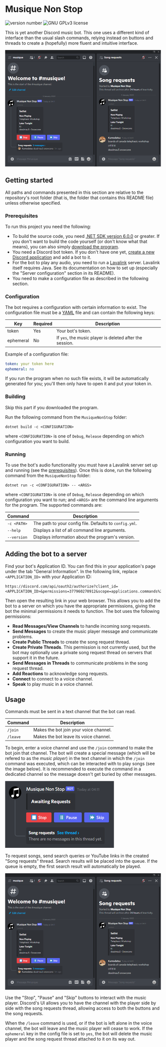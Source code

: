 # Musique Non Stop
![version number][shield-version]
![GNU GPLv3 license][shield-license]

This is yet another Discord music bot. This one uses a different kind of
interface than the usual slash commands, relying instead on buttons and threads
to create a (hopefully) more fluent and intuitive interface.

![song requests thread](./assets/song-requests-thread.png)

## Getting started
All paths and commands presented in this section are relative to the
repository's root folder (that is, the folder that contains this README file)
unless otherwise specified.

### Prerequisites
To run this project you need the following:
- To build the source code, you need [.NET SDK version 6.0.0][1] or greater. If
you don't want to build the code yourself (or don't know what that means), you
can also simply [download the program][5].
- You need a Discord bot token. If you don't have one yet, [create a new
Discord application][2] and add a bot to it.
- For the bot to play any audio, you need to run a [Lavalink][3] server.
Lavalink itself requires Java. See its documentation on how to set up
(especially the "Server configuration" section in its README).
- You need to make a configuration file as described in the following section.

### Configuration
The bot requires a configuration with certain information to exist. The
configuration file must be a [YAML][4] file and can contain the following keys:

Key       | Required | Description
----------|----------|-------------
token     | Yes      | Your bot's token.
ephemeral | No       | If `yes`, the music player is deleted after the session.

Example of a configuration file:

```yml
token: your token here
ephemeral: no
```

If you run the program when no such file exists, it will be automatically
generated for you; you'll then only have to open it and put your token in.

### Building
Skip this part if you downloaded the program.

Run the following command from the `MusiqueNonStop` folder:

    dotnet build -c <CONFIGURATION>

where `<CONFIGURATION>` is one of `Debug`, `Release` depending on which
configuration you want to build.

### Running
To use the bot's audio functionality you must have a Lavalink server set up and
running (see the [prerequisites](#prerequisites)). Once this is done, run the
following command from the `MusiqueNonStop` folder:

    dotnet run -c <CONFIGURATION> -- <ARGS>

where `<CONFIGURATION>` is one of `Debug`, `Release` depending on which
configuration you want to run; and `<ARGS>` are the command line arguments for
the program. The supported commands are:

Command     | Description
------------|------------
`-c <PATH>` | The path to your config file. Defaults to `config.yml`.
`--help`    | Displays a list of all command line arguments.
`--version` | Displays information about the program's version.

## Adding the bot to a server
Find your bot's Application ID. You can find this in your application's page
under the tab "General Information". In the following link, replace
`<APPLICATION_ID>` with your Application ID:

    https://discord.com/api/oauth2/authorize?client_id=<APPLICATION_ID>&permissions=377960270912&scope=applications.commands%20bot

Then open the resulting link in your web browser. This allows you to add the bot
to a server on which you have the appropriate permissions, giving the bot the
minimal permissions it needs to function. The bot uses the following
permissions:

- **Read Messages/View Channels** to handle incoming song requests.
- **Send Messages** to create the music player message and communicate problems.
- **Create Public Threads** to create the song request thread.
- **Create Private Threads**. This permission is not currently used, but the bot
may optionally use a private song request thread on servers that support it in
the future.
- **Send Messages in Threads** to communicate problems in the song request
thread.
- **Add Reactions** to acknowledge song requests.
- **Connect** to connect to a voice channel.
- **Speak** to play music in a voice channel.

## Usage
Commands must be sent in a text channel that the bot can read.

Command  | Description
---------|------------
`/join`  | Makes the bot join your voice channel.
`/leave` | Makes the bot leave its voice channel.

To begin, enter a voice channel and use the `/join` command to make the bot join
that channel. The bot will create a special message (which will be refered to as
the _music player_) in the text channel in which the `/join` command was
executed, which can be interacted with to play songs (see the image below). It
is recommended to execute the command in a dedicated channel so the message
doesn't get buried by other messages.

![music player message](./assets/music-player-message.png)

To request songs, send search queries or YouTube links in the created "Song
requests" thread. Search results will be placed into the queue. If the queue is
empty, the first search result will automatically be played.

![song requests thread](./assets/song-requests-thread.png)

Use the "Stop", "Pause" and "Skip" buttons to interact with the music player.
Discord's UI allows you to have the channel with the player side by side with
the song requests thread, allowing access to both the buttons and the song
requests.

When the `/leave` command is used, or if the bot is left alone in the voice
channel, the bot will leave and the music player will cease to work. If the
`ephemeral` key in the config file is set to `yes`, the bot will delete the
music player and the song request thread attached to it on its way out.

[1]: <https://dotnet.microsoft.com/download/dotnet/6.0>
[2]: <https://discord.com/developers/applications>
[3]: <https://github.com/freyacodes/Lavalink>
[4]: <https://yaml.org/>
[5]: <https://github.com/Kumodatsu/musique-non-stop/releases/latest>


[shield-version]: <https://img.shields.io/github/v/release/Kumodatsu/musique-non-stop?color=%2300aa00&include_prereleases&label=Version&style=flat-square>
[shield-license]: <https://img.shields.io/github/license/Kumodatsu/musique-non-stop?label=License&style=flat-square>
